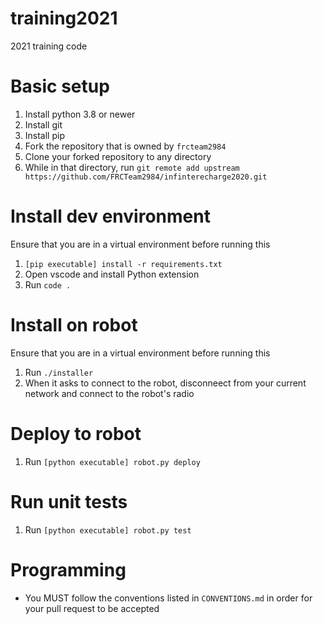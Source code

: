 # training2021
2021 training code

# Basic setup
1. Install python 3.8 or newer
2. Install git
3. Install pip
4. Fork the repository that is owned by `frcteam2984`
5. Clone your forked repository to any directory
6. While in that directory, run `git remote add upstream https://github.com/FRCTeam2984/infinterecharge2020.git`

# Install dev environment
Ensure that you are in a virtual environment before running this
1. `[pip executable] install -r requirements.txt`
2. Open vscode and install Python extension
3. Run `code .`

# Install on robot
Ensure that you are in a virtual environment before running this
1. Run `./installer`
2. When it asks to connect to the robot, disconneect from your current network and connect to the robot's radio

# Deploy to robot
1. Run `[python executable] robot.py deploy`

# Run unit tests
1. Run `[python executable] robot.py test`

# Programming
* You MUST follow the conventions listed in `CONVENTIONS.md` in order for your pull request to be accepted
